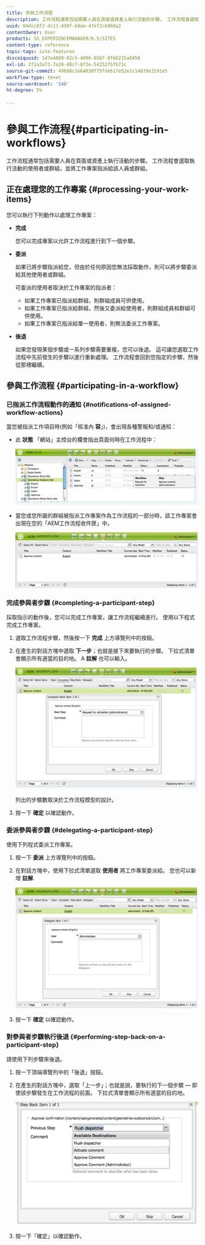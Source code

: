 ```yaml
---
title: 參與工作流程
description: 工作流程通常包括需要人員在頁面或資產上執行活動的步驟。 工作流程會選取執行活動的使用者或群組，並將工作專案指派給該人員或群組。
uuid: 04dcc8f2-dc11-430f-b0ae-47ef2cb069a2
contentOwner: User
products: SG_EXPERIENCEMANAGER/6.5/SITES
content-type: reference
topic-tags: site-features
discoiquuid: 1d7a4889-82c5-4096-8567-8f66215a8458
exl-id: 2f1a3a73-7a20-48c7-8f3e-54252f5fb71c
source-git-commit: 49688c1e64038ff5fde617e52e1c14878e3191e5
workflow-type: tm+mt
source-wordcount: '540'
ht-degree: 5%

---
```


# 參與工作流程{#participating-in-workflows}

工作流程通常包括需要人員在頁面或資產上執行活動的步驟。 工作流程會選取執行活動的使用者或群組，並將工作專案指派給該人員或群組。

## 正在處理您的工作專案 {#processing-your-work-items}

您可以執行下列動作以處理工作專案：

* **完成**

  您可以完成專案以允許工作流程進行到下一個步驟。

* **委派**

  如果已將步驟指派給您，但由於任何原因您無法採取動作，則可以將步驟委派給其他使用者或群組。

  可委派的使用者取決於工作專案的指派者：

   * 如果工作專案已指派給群組，則群組成員可供使用。
   * 如果工作專案已指派給群組，然後又委派給使用者，則群組成員和群組可供使用。
   * 如果工作專案已指派給單一使用者，則無法委派工作專案。

* **後退**

  如果您發現某個步驟或一系列步驟需要重複，您可以後退。 這可讓您選取工作流程中先前發生的步驟以進行重新處理。 工作流程會回到您指定的步驟，然後從那裡繼續。

## 參與工作流程 {#participating-in-a-workflow}

### 已指派工作流程動作的通知 {#notifications-of-assigned-workflow-actions}

當您被指派工作項目時(例如「核准內 **容**」)，會出現各種警報和/或通知：

* 此 **狀態** 「網站」主控台的欄會指出頁面何時在工作流程中：

  ![workflowstatus-1](assets/workflowstatus-1.png)

* 當您或您所屬的群組被指派工作專案作為工作流程的一部分時，該工作專案會出現在您的「AEM工作流程收件匣」中。

  ![workflowinbox](assets/workflowinbox.png)

### 完成參與者步驟 {#completing-a-participant-step}

採取指示的動作後，您可以完成工作專案，讓工作流程繼續進行。 使用以下程式完成工作專案。

1. 選取工作流程步驟，然後按一下 **完成** 上方導覽列中的按鈕。
1. 在產生的對話方塊中選取 **下一步**；也就是接下來要執行的步驟。 下拉式清單會顯示所有適當的目的地。 A **註解** 也可以輸入。

   ![workflowcomplete](assets/workflowcomplete.png)

   列出的步驟數取決於工作流程模型的設計。

1. 按一下 **確定** 以確認動作。

### 委派參與者步驟 {#delegating-a-participant-step}

使用下列程式委派工作專案。

1. 按一下 **委派** 上方導覽列中的按鈕。
1. 在對話方塊中，使用下拉式清單選取 **使用者** 將工作專案委派給。 您也可以新增 **註解**.

   ![workflowdelegate](assets/workflowdelegate.png)

1. 按一下 **確定** 以確認動作。

### 對參與者步驟執行後退 {#performing-step-back-on-a-participant-step}

請使用下列步驟來後退。

1. 按一下頂端導覽列中的「後退」按鈕。
1. 在產生的對話方塊中，選取「上一步」；也就是說，要執行的下一個步驟 — 即使該步驟發生在工作流程的前面。 下拉式清單會顯示所有適當的目的地。

   ![screen_shot_2018-08-10at155325](assets/screen_shot_2018-08-10at155325.jpg)

1. 按一下「確定」以確認動作。
